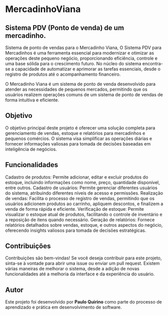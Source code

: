# MercadinhoViana
## Sistema PDV (Ponto de venda) de um mercadinho.

Sistema de ponto de vendas para o Mercadinho Viana, O Sistema PDV para Mercadinhos é uma ferramenta essencial para modernizar e otimizar as operações deste pequeno negócio, proporcionando eficiência, controle e uma base sólida para o crescimento futuro. 
No núcleo do sistema encontra-se a capacidade de automatizar e aprimorar as tarefas essenciais, desde o registro de produtos até o acompanhamento financeiro.

O Mercadinho Viana é um sistema de ponto de venda desenvolvido para atender as necessidades de pequenos mercados, permitindo que os usuários realizem operações comuns de um sistema de ponto de vendas de forma intuitiva e eficiente.

## Objetivo
O objetivo principal deste projeto é oferecer uma solução completa para gerenciamento de vendas, estoque e relatórios para mercadinhos e pequenos comércios. O sistema visa simplificar as operações diárias e fornecer informações valiosas para tomada de decisões baseadas em inteligência de negócios.

## Funcionalidades
Cadastro de produtos: Permite adicionar, editar e excluir produtos do estoque, incluindo informações como nome, preço, quantidade disponível, entre outros.
Cadastro de usuários: Permite gerenciar diferentes usuários do sistema, atribuindo diferentes níveis de acesso e permissões.
Realização de vendas: Facilita o processo de registro de vendas, permitindo que os usuários adicionem produtos ao carrinho, apliquem descontos, e finalizem a venda de forma rápida e eficiente.
Verificação de estoque: Permite visualizar o estoque atual de produtos, facilitando o controle de inventário e a reposição de itens quando necessário.
Geração de relatórios: Fornece relatórios detalhados sobre vendas, estoque, e outros aspectos do negócio, oferecendo insights valiosos para tomada de decisões estratégicas.

## Contribuições
Contribuições são bem-vindas! Se você deseja contribuir para este projeto, sinta-se à vontade para abrir uma issue ou enviar um pull request. Existem várias maneiras de melhorar o sistema, desde a adição de novas funcionalidades até a melhoria da interface e da experiência do usuário.

## Autor
Este projeto foi desenvolvido por **Paulo Quirino** como parte do processo de aprendizado e prática em desenvolvimento de software.
